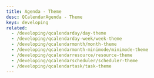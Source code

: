 ```yaml
---
title: Agenda - Theme
desc: QCalendarAgenda - Theme
keys: developing
related:
  - /developing/qcalendarday/day-theme
  - /developing/qcalendarday-week/week-theme
  - /developing/qcalendarmonth/month-theme
  - /developing/qcalendarmonth-minimode/minimode-theme
  - /developing/qcalendarresource/resource-theme
  - /developing/qcalendarscheduler/scheduler-theme
  - /developing/qcalendartask/task-theme
---
```


<example-viewer
  title="Theme"
  file="AgendaTheme"
  codepen-title="QCalendarAgenda"
/>
